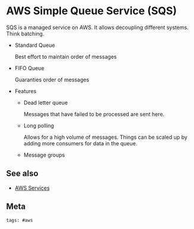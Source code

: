 # AWS Simple Queue Service (SQS)

SQS is a managed service on AWS. It allows decoupling different systems. Think
batching.

- Standard Queue

  Best effort to maintain order of messages

- FIFO Queue

  Guaranties order of messages

- Features

  - Dead letter queue

    Messages that have failed to be processed are sent here.

  - Long polling

    Allows for a high volume of messages. Things can be scaled up by adding more
    consumers for data in the queue.

  - Message groups

## See also

- [AWS Services](../391)

## Meta

    tags: #aws
